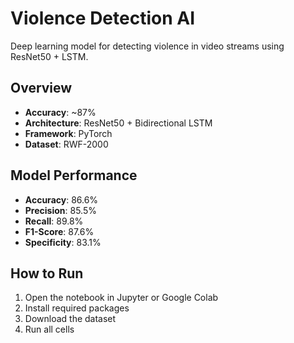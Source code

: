 # Violence Detection AI

Deep learning model for detecting violence in video streams using ResNet50 + LSTM.

## Overview
- **Accuracy**: ~87%
- **Architecture**: ResNet50 + Bidirectional LSTM
- **Framework**: PyTorch
- **Dataset**: RWF-2000

## Model Performance
- **Accuracy**: 86.6%
- **Precision**: 85.5%
- **Recall**: 89.8%
- **F1-Score**: 87.6%
- **Specificity**: 83.1%

## How to Run
1. Open the notebook in Jupyter or Google Colab
2. Install required packages
3. Download the dataset
4. Run all cells
